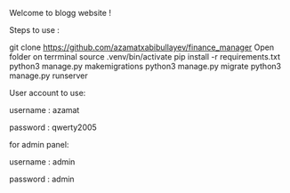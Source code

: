 Welcome to blogg website !

Steps to use :

git clone https://github.com/azamatxabibullayev/finance_manager
Open folder on terrminal
source .venv/bin/activate
pip install -r requirements.txt
python3 manage.py makemigrations
python3 manage.py migrate
python3 manage.py runserver


User account to use:

username : azamat

password : qwerty2005

for admin panel:

username : admin

password : admin
